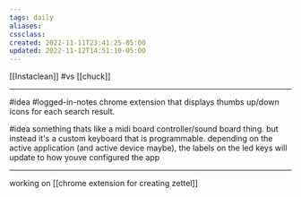 ```yaml
---
tags: daily
aliases:
cssclass:
created: 2022-11-11T23:41:25-05:00
updated: 2022-11-12T14:51:10-05:00
---
```


[[Instaclean]] #vs [[chuck]]

***

#idea #logged-in-notes chrome extension that displays thumbs up/down icons for each search result.

#idea something thats like a midi board controller/sound board thing. but instead it's a custom keyboard that is programmable. depending on the active application (and active device maybe), the labels on the led keys will update to how youve configured the app 

***
working on [[chrome extension for creating zettel]]